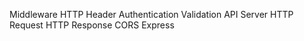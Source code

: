 Middleware
HTTP Header
Authentication
Validation
API Server
HTTP Request
HTTP Response
CORS
Express
